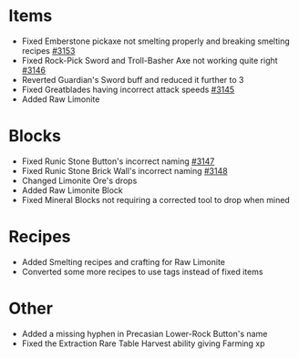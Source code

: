 # Items
* Fixed Emberstone pickaxe not smelting properly and breaking smelting recipes [#3153](https://github.com/Tslat/Advent-Of-Ascension/issues/3153 "Github issue #3153")
* Fixed Rock-Pick Sword and Troll-Basher Axe not working quite right [#3146](https://github.com/Tslat/Advent-Of-Ascension/issues/3146 "Github issue #3146")
* Reverted Guardian's Sword buff and reduced it further to 3
* Fixed Greatblades having incorrect attack speeds [#3145](https://github.com/Tslat/Advent-Of-Ascension/issues/3145 "Github issue #3145")
* Added Raw Limonite

# Blocks
* Fixed Runic Stone Button's incorrect naming [#3147](https://github.com/Tslat/Advent-Of-Ascension/issues/3147 "Github issue #3147")
* Fixed Runic Stone Brick Wall's incorrect naming [#3148](https://github.com/Tslat/Advent-Of-Ascension/issues/3148 "Github issue #3148")
* Changed Limonite Ore's drops
* Added Raw Limonite Block
* Fixed Mineral Blocks not requiring a corrected tool to drop when mined

# Recipes
* Added Smelting recipes and crafting for Raw Limonite
* Converted some more recipes to use tags instead of fixed items

# Other
* Added a missing hyphen in Precasian Lower-Rock Button's name
* Fixed the Extraction Rare Table Harvest ability giving Farming xp
